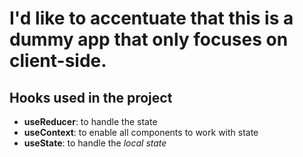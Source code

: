 # I'd like to accentuate that this is a dummy app that only focuses on client-side.

## Hooks used in the project
- **useReducer**: to handle the state
- **useContext**: to enable all components to work with state
- **useState**: to handle the _local state_

